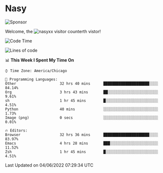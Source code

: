 # Nasy

<!--
<p align="center">
<img height="200" src="https://github-readme-stats.vercel.app/api?username=nasyxx&count_private=true&show_icons=true&theme=dracula&include_all_commits=true"/>
<img height="200" src="https://github-readme-stats.vercel.app/api/top-langs/?username=nasyxx&theme=dracula&hide=html,jupyter+notebook&count_private=true&show_icons=true"/>
</p>

  
----------------
-->

![Sponsor](https://img.shields.io/static/v1.svg?label=Sponsor&message=%E2%9D%A4&logo=GitHub&style=flat&color=pink)
 
Welcome, the ![nasyxx visitor counter](https://count.getloli.com/get/@nasyxx?theme=rule34)th vistor!
 
<!--START_SECTION:waka-->
![Code Time](http://img.shields.io/badge/Code%20Time-2%2C463%20hrs%2053%20mins-blue)

![Lines of code](https://img.shields.io/badge/From%20Hello%20World%20I%27ve%20Written-5%20Million%20lines%20of%20code-blue)

📊 **This Week I Spent My Time On** 

```text
⌚︎ Time Zone: America/Chicago

💬 Programming Languages: 
Other                    32 hrs 40 mins      █████████████████████░░░░   84.14% 
Org                      3 hrs 43 mins       ██░░░░░░░░░░░░░░░░░░░░░░░   9.61% 
sh                       1 hr 45 mins        █░░░░░░░░░░░░░░░░░░░░░░░░   4.51% 
Python                   40 mins             ░░░░░░░░░░░░░░░░░░░░░░░░░   1.73% 
Image (png)              0 secs              ░░░░░░░░░░░░░░░░░░░░░░░░░   0.01%

🔥 Editors: 
Browser                  32 hrs 36 mins      █████████████████████░░░░   83.97% 
Emacs                    4 hrs 28 mins       ███░░░░░░░░░░░░░░░░░░░░░░   11.52% 
Zsh                      1 hr 45 mins        █░░░░░░░░░░░░░░░░░░░░░░░░   4.51%

```


 Last Updated on 04/06/2022 07:29:34 UTC
<!--END_SECTION:waka-->

<!-- ![visitors](https://visitor-badge.laobi.icu/badge?page_id=nasyxx.nasyxx) -->
